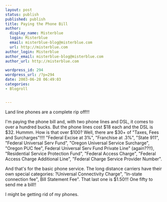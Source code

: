 ```yaml
---
layout: post
status: publish
published: publish
title: Paying the Phone Bill
author:
  display_name: Misterblue
  login: Misterblue
  email: misterblue-blog@misterblue.com
  url: http://misterblue.com
author_login: Misterblue
author_email: misterblue-blog@misterblue.com
author_url: http://misterblue.com

wordpress_id: 294
wordpress_url: /?p=294
date: 2003-06-28 06:49:03
categories:
- Blogroll


---
```

<p>
Land line phones are a complete rip off!!!
</p>
<p>
I'm paying the phone bill and, with two phone lines and DSL, it comes to over a hundred bucks.  But the phone lines cost $18 each and the DSL is $32.
Hummm.  How is that over $100? 
Well, there are $30+ of "Taxes, Fees and Surcharges"!!!!
"Federal Excise at 3%", "Franchise at .3%", "State 911", "Federal Universal Serv Fund", "Oregon Universal Service Surcharge", "Oregon PUC fee", Federal Universal Serv Fund Private Line" (again??!!), "Residential Service Protection Fund", "Federal Access Charge", "Federal Access Charge Additional Line", "Federal Charge Service Provider Number".
</p>
<p>
And that's for the basic phone service.  The long distance carriers have their own special categories: ?Universal Connectivity Charge", "In-state connection fee", Bill Statement Fee".  That last one is $1.50!!!  One fifty to send me a bill!!
</p>
<p>
I might be getting rid of my phones.
</p>
